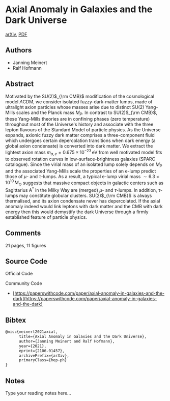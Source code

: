 
# Axial Anomaly in Galaxies and the Dark Universe

[arXiv](https://arxiv.org/abs/2106.01457), [PDF](https://arxiv.org/pdf/2106.01457.pdf)

## Authors

- Janning Meinert
- Ralf Hofmann

## Abstract

Motivated by the SU(2)$_{\rm CMB}$ modification of the cosmological model $\Lambda$CDM, we consider isolated fuzzy-dark-matter lumps, made of ultralight axion particles whose masses arise due to distinct SU(2) Yang-Mills scales and the Planck mass $M_P$. In contrast to SU(2)$_{\rm CMB}$, these Yang-Mills theories are in confining phases (zero temperature) throughout most of the Universe's history and associate with the three lepton flavours of the Standard Model of particle physics. As the Universe expands, axionic fuzzy dark matter comprises a three-component fluid which undergoes certain depercolation transitions when dark energy (a global axion condensate) is converted into dark matter. We extract the lightest axion mass $m_{a,e}= 0.675\times 10^{-23}\,$eV from well motivated model fits to observed rotation curves in low-surface-brightness galaxies (SPARC catalogue). Since the virial mass of an isolated lump solely depends on $M_P$ and the associated Yang-Mills scale the properties of an e-lump predict those of $\mu$- and $\tau$-lumps. As a result, a typical e-lump virial mass $\sim 6.3\times 10^{10}\,M_\odot$ suggests that massive compact objects in galactic centers such as Sagittarius A$^*$ in the Milky Way are (merged) $\mu$- and $\tau$-lumps. In addition, $\tau$-lumps may constitute globular clusters. SU(2)$_{\rm CMB}$ is always thermalised, and its axion condensate never has depercolated. If the axial anomaly indeed would link leptons with dark matter and the CMB with dark energy then this would demystify the dark Universe through a firmly established feature of particle physics.

## Comments

21 pages, 11 figures

## Source Code

Official Code



Community Code

- [https://paperswithcode.com/paper/axial-anomaly-in-galaxies-and-the-dark](https://paperswithcode.com/paper/axial-anomaly-in-galaxies-and-the-dark)

## Bibtex

```tex
@misc{meinert2021axial,
      title={Axial Anomaly in Galaxies and the Dark Universe}, 
      author={Janning Meinert and Ralf Hofmann},
      year={2021},
      eprint={2106.01457},
      archivePrefix={arXiv},
      primaryClass={hep-ph}
}
```

## Notes

Type your reading notes here...

